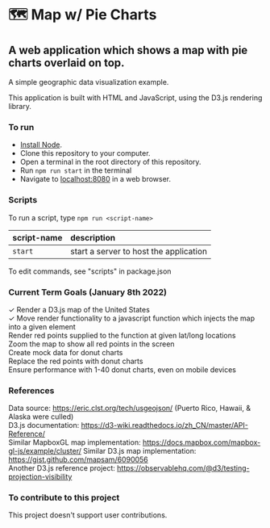 🗺️ Map w/ Pie Charts
===
A web application which shows a map with pie charts overlaid on top.
---
A simple geographic data visualization example.

This application is built with HTML and JavaScript, using the D3.js rendering library.

### To run
* [Install Node].
* Clone this repository to your computer.
* Open a terminal in the root directory of this repository.
* Run `npm run start` in the terminal
* Navigate to [localhost:8080] in a web browser.

### Scripts
To run a script, type `npm run <script-name>`

| script-name | description |
|:----------- |:----------- |
| `start` | start a server to host the application |

To edit commands, see "scripts" in package.json

### Current Term Goals (January 8th 2022)
✓ Render a D3.js map of the United States  
✓ Move render functionality to a javascript function which injects the map into a given element  
Render red points supplied to the function at given lat/long locations  
Zoom the map to show all red points in the screen  
Create mock data for donut charts  
Replace the red points with donut charts  
Ensure performance with 1-40 donut charts, even on mobile devices  

### References
Data source: https://eric.clst.org/tech/usgeojson/ (Puerto Rico, Hawaii, & Alaska were culled)  
D3.js documentation: https://d3-wiki.readthedocs.io/zh_CN/master/API-Reference/  
Similar MapboxGL map implementation: https://docs.mapbox.com/mapbox-gl-js/example/cluster/
Similar D3.js map implementation: https://gist.github.com/mapsam/6090056  
Another D3.js reference project: https://observablehq.com/@d3/testing-projection-visibility  

### To contribute to this project
This project doesn't support user contributions.

[Install Node]: https://nodejs.org/en/download/
[localhost:8080]: http://localhost:8080
